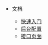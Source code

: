- 文档

  - [快速入门](zh-cn/start/start.md)
  - [后台配置](zh-cn/start/option.md)
  - [接口页面](zh-cn/config/front.md)  